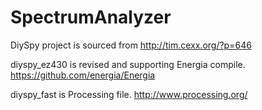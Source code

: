 SpectrumAnalyzer
================

DiySpy project is sourced from http://tim.cexx.org/?p=646 

diyspy_ez430 is revised and supporting Energia compile. https://github.com/energia/Energia

diyspy_fast is Processing file. http://www.processing.org/


